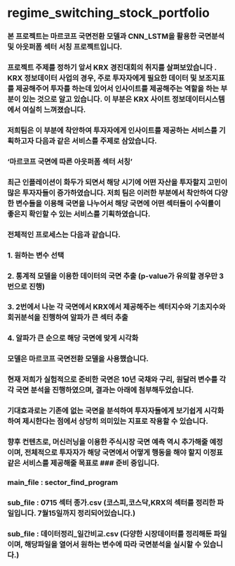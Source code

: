 # regime_switching_stock_portfolio

### 본 프로젝트는 마르코프 국면전환 모델과 CNN_LSTM을 활용한 국면분석 및 아웃퍼폼 섹터 서칭 프로젝트입니다.
### 프로젝트 주제를 정하기 앞서 KRX 경진대회의 취지를 살펴보았습니다 . KRX 정보데이터 사업의 경우, 주로  투자자에게 필요한 데이터 및 보조지표를 제공해주어 투자를 하는데 있어서 인사이트를 제공해주는 역할을 하는 부분이 있는 것으로 알고 있습니다. 이 부분은 KRX 사이트 정보데이터시스템에서 여실히 느껴졌습니다.
### 저희팀은 이 부분에 착안하여 투자자에게 인사이트를 제공하는 서비스를 기획하고자 다음과 같은 서비스를 주제로 삼았습니다.
### ‘마르코프 국면에 따른 아웃퍼폼 섹터 서칭’
### 최근 인플레이션이 화두가 되면서 해당 시기에 어떤 자산을 투자할지 고민이 많은 투자자들이 증가하였습니다. 저희 팀은 이러한 부분에서 착안하여 다양한 변수들을 이용해 국면을 나누어서 해당 국면에 어떤 섹터들이 수익률이 좋은지 확인할 수 있는 서비스를 기획하였습니다.
### 전체적인 프로세스는 다음과 같습니다.
### 1.	원하는 변수 선택
### 2.	통계적 모델을 이용한 데이터의 국면 추출 (p-value가 유의할 경우만 3번으로 진행)
### 3.	2번에서 나눈 각 국면에서 KRX에서 제공해주는 섹터지수와 기초지수와 회귀분석을 진행하여 알파가 큰 섹터 추출
### 4.	알파가 큰 순으로 해당 국면에 맞게 시각화
### 모델은 마르코프 국면전환 모델을 사용했습니다.
### 현재 저희가 실험적으로 준비한 국면은 10년 국채와 구리, 원달러 변수를 각각 국면 분석을 진행하였으며, 결과는 아래에 첨부해두었습니다.
### 기대효과로는 기존에 없는 국면을 분석하여 투자자들에게 보기쉽게 시각화하여 제시한다는 점에서 상당히 의미있는 지표로 작용할 수 있습니다.
### 향후 컨텐츠로, 머신러닝을 이용한 주식시장 국면 예측 역시 추가해줄 예정이며, 전체적으로 투자자가 해당 국면에서 어떻게 행동을 해야 할지 이정표 같은 서비스를 제공해줄 목표로 ### 준비 중입니다.

### main_file : sector_find_program
### sub_file : 0715 섹터 종가.csv (코스피,코스닥,KRX의 섹터를 정리한 파일입니다. 7월15일까지 정리되어있습니다.)
### sub_file : 데이터정리_일간비교.csv (다양한 시장데이터를 정리해둔 파일이며, 해당파일을 열어서 원하는 변수에 따라 국면분석을 실시할 수 있습니다.)
